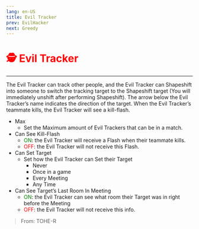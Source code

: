 ```yaml
---
lang: en-US
title: Evil Tracker
prev: EvilHacker
next: Greedy
---
```


# <font color=red>🕵️ <b>Evil Tracker</b></font> <Badge text="Killing" type="tip" vertical="middle"/>
---

The Evil Tracker can track other people, and the Evil Tracker can Shapeshift into someone to switch the tracking target to the Shapeshift target (You will immediately unshift after performing Shapeshift). The arrow below the Evil Tracker’s name indicates the direction of the target. When the Evil Tracker’s teammate kills, the Evil Tracker will see a kill-flash.
* Max
  * Set the Maximum amount of Evil Trackers that can be in a match.
* Can See Kill-Flash
  * <font color=green>ON</font>: the Evil Tracker will receive a Flash when their teammate kills. 
  * <font color=red>OFF</font>: the Evil Tracker will not receive this Flash.
* Can Set Target
  * Set how the Evil Tracker can Set their Target
    * Never
    * Once in a game
    * Every Meeting
    * Any Time
* Can See Target’s Last Room In Meeting
  * <font color=green>ON</font>: the Evil Tracker can see what room their Target was in right before the Meeting
  * <font color=red>OFF</font>: the Evil Tracker will not receive this info.

> From: TOHE-R
